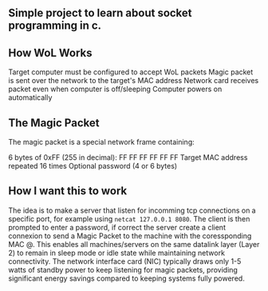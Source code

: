 ## Simple project to learn about socket programming in c.
  
## How WoL Works
Target computer must be configured to accept WoL packets
Magic packet is sent over the network to the target's MAC address
Network card receives packet even when computer is off/sleeping
Computer powers on automatically

## The Magic Packet
The magic packet is a special network frame containing:

6 bytes of 0xFF (255 in decimal): FF FF FF FF FF FF
Target MAC address repeated 16 times
Optional password (4 or 6 bytes)

## How I want this to work
The idea is to make a server that listen for incomming tcp connections on a specific port, for example using ``` netcat 127.0.0.1 8080 ```.
The client is then prompted to enter a password, if correct the server create a client connexion to send a Magic Packet to the machine with
the coressponding MAC @. This enables all machines/servers on the same datalink layer (Layer 2) to remain in sleep mode or idle state while 
maintaining network connectivity. The network interface card (NIC) typically draws only 1-5 watts of standby power to keep listening for 
magic packets, providing significant energy savings compared to keeping systems fully powered.

